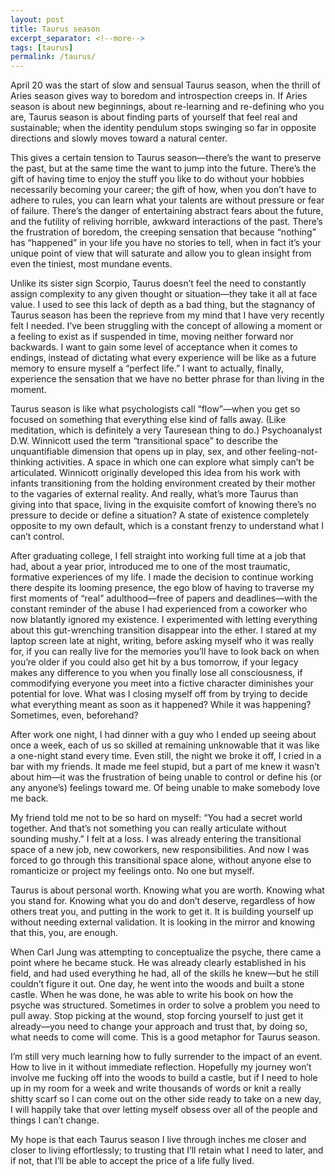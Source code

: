 ```yaml
---
layout: post
title: Taurus season
excerpt_separator: <!--more-->
tags: [taurus]
permalink: /taurus/
---
```


April 20 was the start of slow and sensual Taurus season, when the thrill of Aries season gives way to boredom and introspection creeps in. <!--more--> If Aries season is about new beginnings, about re-learning and re-defining who you are, Taurus season is about finding parts of yourself that feel real and sustainable; when the identity pendulum stops swinging so far in opposite directions and slowly moves toward a natural center.

This gives a certain tension to Taurus season—there’s the want to preserve the past, but at the same time the want to jump into the future. There’s the gift of having time to enjoy the stuff you like to do without your hobbies necessarily becoming your career; the gift of how, when you don’t have to adhere to rules, you can learn what your talents are without pressure or fear of failure. There’s the danger of entertaining abstract fears about the future, and the futility of reliving horrible, awkward interactions of the past. There’s the frustration of boredom, the creeping sensation that because “nothing” has “happened” in your life you have no stories to tell, when in fact it’s your unique point of view that will saturate and allow you to glean insight from even the tiniest, most mundane events.

Unlike its sister sign Scorpio, Taurus doesn’t feel the need to constantly assign complexity to any given thought or situation—they take it all at face value. I used to see this lack of depth as a bad thing, but the stagnancy of Taurus season has been the reprieve from my mind that I have very recently felt I needed. I’ve been struggling with the concept of allowing a moment or a feeling to exist as if suspended in time, moving neither forward nor backwards. I want to gain some level of acceptance when it comes to endings, instead of dictating what every experience will be like as a future memory to ensure myself a “perfect life.” I want to actually, finally, experience the sensation that we have no better phrase for than living in the moment.

Taurus season is like what psychologists call “flow”—when you get so focused on something that everything else kind of falls away. (Like meditation, which is definitely a very Tauresean thing to do.) Psychoanalyst D.W. Winnicott used the term “transitional space” to describe the unquantifiable dimension that opens up in play, sex, and other feeling-not-thinking activities. A space in which one can explore what simply can’t be articulated. Winnicott originally developed this idea from his work with infants transitioning from the holding environment created by their mother to the vagaries of external reality. And really, what’s more Taurus than giving into that space, living in the exquisite comfort of knowing there’s no pressure to decide or define a situation? A state of existence completely opposite to my own default, which is a constant frenzy to understand what I can’t control.

After graduating college, I fell straight into working full time at a job that had, about a year prior, introduced me to one of the most traumatic, formative experiences of my life. I made the decision to continue working there despite its looming presence, the ego blow of having to traverse my first moments of “real” adulthood—free of papers and deadlines—with the constant reminder of the abuse I had experienced from a coworker who now blatantly ignored my existence. I experimented with letting everything about this gut-wrenching transition disappear into the ether. I stared at my laptop screen late at night, writing, before asking myself who it was really for, if you can really live for the memories you’ll have to look back on when you’re older if you could also get hit by a bus tomorrow, if your legacy makes any difference to you when you finally lose all consciousness, if commodifying everyone you meet into a fictive character diminishes your potential for love. What was I closing myself off from by trying to decide what everything meant as soon as it happened? While it was happening? Sometimes, even, beforehand?

After work one night, I had dinner with a guy who I ended up seeing about once a week, each of us so skilled at remaining unknowable that it was like a one-night stand every time. Even still, the night we broke it off, I cried in a bar with my friends. It made me feel stupid, but a part of me knew it wasn’t about him—it was the frustration of being unable to control or define his (or any anyone’s) feelings toward me. Of being unable to make somebody love me back.

My friend told me not to be so hard on myself: “You had a secret world together. And that’s not something you can really articulate without sounding mushy.” I felt at a loss. I was already entering the transitional space of a new job, new coworkers, new responsibilities. And now I was forced to go through this transitional space alone, without anyone else to romanticize or project my feelings onto. No one but myself.

Taurus is about personal worth. Knowing what you are worth. Knowing what you stand for. Knowing what you do and don’t deserve, regardless of how others treat you, and putting in the work to get it. It is building yourself up without needing external validation. It is looking in the mirror and knowing that this, you, are enough.

When Carl Jung was attempting to conceptualize the psyche, there came a point where he became stuck. He was already clearly established in his field, and had used everything he had, all of the skills he knew—but he still couldn’t figure it out. One day, he went into the woods and built a stone castle. When he was done, he was able to write his book on how the psyche was structured. Sometimes in order to solve a problem you need to pull away. Stop picking at the wound, stop forcing yourself to just get it already—you need to change your approach and trust that, by doing so, what needs to come will come. This is a good metaphor for Taurus season.

I’m still very much learning how to fully surrender to the impact of an event. How to live in it without immediate reflection. Hopefully my journey won’t involve me fucking off into the woods to build a castle, but if I need to hole up in my room for a week and write thousands of words or knit a really shitty scarf so I can come out on the other side ready to take on a new day, I will happily take that over letting myself obsess over all of the people and things I can’t change.

My hope is that each Taurus season I live through inches me closer and closer to living effortlessly; to trusting that I’ll retain what I need to later, and if not, that I’ll be able to accept the price of a life fully lived.
